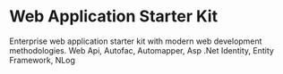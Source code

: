 # Web Application Starter Kit

Enterprise web application starter kit with modern web development methodologies. Web Api, Autofac, Automapper, Asp .Net Identity, Entity Framework, NLog

